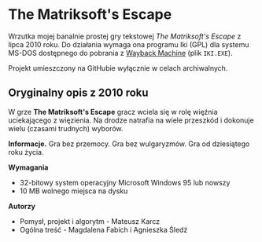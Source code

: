 The Matriksoft's Escape
=======================

Wrzutka mojej banalnie prostej gry tekstowej *The Matriksoft's Escape* z lipca 2010 roku. Do działania wymaga ona programu Iki (GPL) dla systemu MS-DOS dostępnego do pobrania z [Wayback Machine](https://web.archive.org/web/20180128025829/http://deger.republika.pl/DownloadPL/ikipl.zip) (plik `IKI.EXE`).

Projekt umieszczony na GitHubie wyłącznie w celach archiwalnych.

Oryginalny opis z 2010 roku
---------------------------
W grze **The Matriksoft's Escape** gracz wciela się w rolę więźnia uciekającego z więzienia. Na drodze natrafia na wiele przeszkód i dokonuje wielu (czasami trudnych) wyborów.

**Informacje.** Gra bez przemocy. Gra bez wulgaryzmów. Gra od dziesiątego roku życia.

**Wymagania**
* 32-bitowy system operacyjny Microsoft Windows 95 lub nowszy
* 10 MB wolnego miejsca na dysku

**Autorzy**
* Pomysł, projekt i algorytm - Mateusz Karcz
* Ogólna treść - Magdalena Fabich i Agnieszka Śledź
